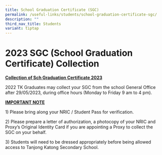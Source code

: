 ```yaml
---
title: School Graduation Certificate (SGC)
permalink: /useful-links/students/school-graduation-certificate-sgc/
description: ""
third_nav_title: Students
variant: tiptap
---
```

<h1>2023 SGC (School Graduation Certificate) Collection</h1>
<p><strong><u>Collection of Sch Graduation Certificate 2023</u></strong>
</p>
<p>2022 TK Graduates may collect your SGC from the school General Office
after 29/05/2023, during office hours (Monday to Friday 9 am to 4 pm).</p>
<p><strong><u>IMPORTANT NOTE</u></strong>
</p>
<p>1) Please bring along your NRIC / Student Pass for verification.</p>
<p>2) Please prepare a letter of authorization, a photocopy of your NRIC
and Proxy’s Original Identity Card if you are appointing a Proxy to collect
the SGC on your behalf.</p>
<p>3) Students will need to be dressed appropriately before being allowed
access to Tanjong Katong Secondary School.</p>